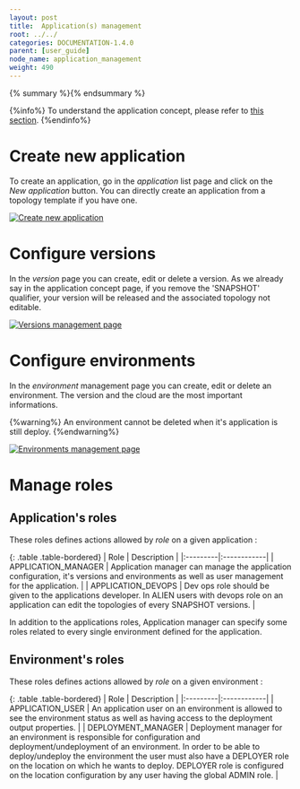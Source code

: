 ```yaml
---
layout: post
title:  Application(s) management
root: ../../
categories: DOCUMENTATION-1.4.0
parent: [user_guide]
node_name: application_management
weight: 490
---
```


{% summary %}{% endsummary %}

{%info%}
To understand the application concept, please refer to [this section](#/documentation/1.4.0/concepts/applications.html).
{%endinfo%}

# Create new application

To create an application, go in the *application* list page and click on the *New application*
button. You can directly create an application from a topology template if you have one.

[![Create new application](../../images/user_guide/application/create-new-application.png)](../../images/user_guide/application/create-new-application.png)

# Configure versions

In the *version* page you can create, edit or delete a version. As we already say in the application concept page, if you remove the 'SNAPSHOT' qualifier, your version will be released and the associated topology not editable.

[![Versions management page](../../images/user_guide/application/application-version-management.png)](../../images/user_guide/application/application-version-management.png)

# Configure environments

In the *environment* management page you can create, edit or delete an environment. The version and the cloud are the most important informations.

{%warning%}
An environment cannot be deleted when it's application is still deploy.
{%endwarning%}

[![Environments management page](../../images/user_guide/application/application-environment-management.png)](../../images/user_guide/application/application-environment-management.png)


# Manage roles

## Application's roles

These roles defines actions allowed by *role* on a given application :

{: .table .table-bordered}
| Role | Description |
|:---------|:------------|
| APPLICATION_MANAGER | Application manager can manage the application configuration, it's versions and environments as well as user management for the application. |
| APPLICATION_DEVOPS | Dev ops role should be given to the applications developer. In ALIEN users with devops role on an application can edit the topologies of every SNAPSHOT versions. |

In addition to the applications roles, Application manager can specify some roles related to every single environment defined for the application.

## Environment's roles

These roles defines actions allowed by *role* on a given environment :  

{: .table .table-bordered}
| Role | Description |
|:---------|:------------|
| APPLICATION_USER  | An application user on an environment is allowed to see the environment status as well as having access to the deployment output properties. |
| DEPLOYMENT_MANAGER   | Deployment manager for an environment is responsible for configuration and deployment/undeployment of an environment. In order to be able to deploy/undeploy the environment the user must also have a DEPLOYER role on the location on which he wants to deploy. DEPLOYER role is configured on the location configuration by any user having the global ADMIN role. |
